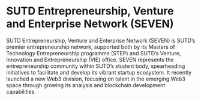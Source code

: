 # SUTD Entrepreneurship, Venture and Enterprise Network (SEVEN)

SUTD Entrepreneurship, Venture and Enterprise Network (SEVEN) is SUTD’s premier entrepreneurship network, supported both by its Masters of Technology Entrepreneurship programme (STEP) and SUTD’s Venture, Innovation and Entrepreneurship (VIE) office. SEVEN represents the entrepreneurship community within SUTD’s student body, spearheading initiatives to facilitate and develop its vibrant startup ecosystem. It recently launched a new Web3 division, focusing on talent in the emerging Web3 space through growing its analysis and blockchain development capabilities.

